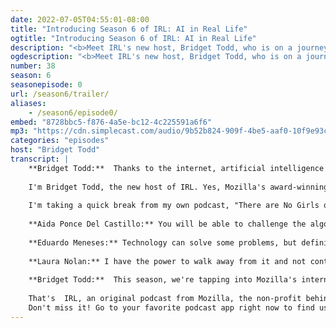```yaml
---
date: 2022-07-05T04:55:01-08:00
title: "Introducing Season 6 of IRL: AI in Real Life"
ogtitle: "Introducing Season 6 of IRL: AI in Real Life"
description: "<b>Meet IRL's new host, Bridget Todd, who is on a journey to meet people around the world who are making AI more trustworthy, <i>in real life.</i></b> AI is everywhere now. It's part of healthcare, social media, maps, and even killer robots. But who has power over AI? And who is shifting that power? Join IRL's new host, Bridget Todd, as she talks to technology builders and policy folks from around the world who are developing more trustworthy AI that puts people over profits.<br><br>IRL is an original podcast from the non-profit Mozilla. To read more about Season 6, [visit our blog](https://foundation.mozilla.org/en/blog/listen-to-the-trailer-season-6-of-mozillas-podcast-irl-is-around-the-corner/)."
ogdescription: "<b>Meet IRL's new host, Bridget Todd, who is on a journey to meet people around the world who are making AI more trustworthy, <i>in real life.</i></b> AI is everywhere now. It's part of healthcare, social media, maps, and even killer robots. But who has power over AI? And who is shifting that power? Join IRL's new host, Bridget Todd, as she talks to technology builders and policy folks from around the world who are developing more trustworthy AI that puts people over profits.<br><br>IRL is an original podcast from the non-profit Mozilla. To read more about Season 6, [visit our blog](https://foundation.mozilla.org/en/blog/listen-to-the-trailer-season-6-of-mozillas-podcast-irl-is-around-the-corner/)."
number: 38
season: 6
seasonepisode: 0
url: /season6/trailer/
aliases:
    - /season6/episode0/
embed: "8728bbc5-f876-4a5e-bc12-4c225591a6f6"
mp3: "https://cdn.simplecast.com/audio/9b52b824-909f-4be5-aaf0-10f9e93c7818/episodes/8728bbc5-f876-4a5e-bc12-4c225591a6f6/audio/9e3b3a8c-77b1-4353-88c9-395dc6c8d7f7/default_tc.mp3"
categories: "episodes"
host: "Bridget Todd"
transcript: |
    **Bridget Todd:**  Thanks to the internet, artificial intelligence is everywhere now. Algorithms are making more of the decisions that shape our lives.  So let me ask you a question: who should have the power over AI?
    
    I'm Bridget Todd, the new host of IRL. Yes, Mozilla's award-winning podcast is back.
    
    I'm taking a quick break from my own podcast, "There are No Girls on the Internet", to be your host this season. We'll be talking about healthcare. Gig work, social media and even killer robots. You'll meet AI builders around the world, who make AI more trustworthy: in real life.
    
    **Aida Ponce Del Castillo:** You will be able to challenge the algorithm.
    
    **Eduardo Meneses:** Technology can solve some problems, but definitely technology can be part of the problem.
    
    **Laura Nolan:** I have the power to walk away from it and not contribute to it. And I have the power to try and change law.
    
    **Bridget Todd:**  This season, we're tapping into Mozilla's internet health report to learn who should have power over AI.
    
    That's  IRL, an original podcast from Mozilla, the non-profit behind Firefox.
    Don't miss it! Go to your favorite podcast app right now to find us.
---
```

